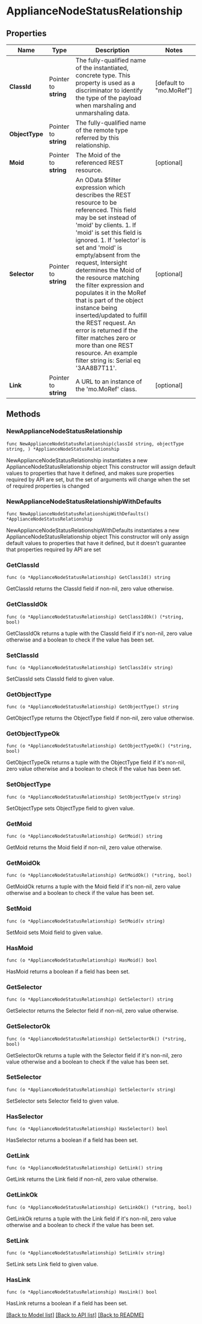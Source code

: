 # ApplianceNodeStatusRelationship

## Properties

Name | Type | Description | Notes
------------ | ------------- | ------------- | -------------
**ClassId** | Pointer to **string** | The fully-qualified name of the instantiated, concrete type. This property is used as a discriminator to identify the type of the payload when marshaling and unmarshaling data. | [default to "mo.MoRef"]
**ObjectType** | Pointer to **string** | The fully-qualified name of the remote type referred by this relationship. | 
**Moid** | Pointer to **string** | The Moid of the referenced REST resource. | [optional] 
**Selector** | Pointer to **string** | An OData $filter expression which describes the REST resource to be referenced. This field may be set instead of &#39;moid&#39; by clients. 1. If &#39;moid&#39; is set this field is ignored. 1. If &#39;selector&#39; is set and &#39;moid&#39; is empty/absent from the request, Intersight determines the Moid of the resource matching the filter expression and populates it in the MoRef that is part of the object instance being inserted/updated to fulfill the REST request. An error is returned if the filter matches zero or more than one REST resource. An example filter string is: Serial eq &#39;3AA8B7T11&#39;. | [optional] 
**Link** | Pointer to **string** | A URL to an instance of the &#39;mo.MoRef&#39; class. | [optional] 

## Methods

### NewApplianceNodeStatusRelationship

`func NewApplianceNodeStatusRelationship(classId string, objectType string, ) *ApplianceNodeStatusRelationship`

NewApplianceNodeStatusRelationship instantiates a new ApplianceNodeStatusRelationship object
This constructor will assign default values to properties that have it defined,
and makes sure properties required by API are set, but the set of arguments
will change when the set of required properties is changed

### NewApplianceNodeStatusRelationshipWithDefaults

`func NewApplianceNodeStatusRelationshipWithDefaults() *ApplianceNodeStatusRelationship`

NewApplianceNodeStatusRelationshipWithDefaults instantiates a new ApplianceNodeStatusRelationship object
This constructor will only assign default values to properties that have it defined,
but it doesn't guarantee that properties required by API are set

### GetClassId

`func (o *ApplianceNodeStatusRelationship) GetClassId() string`

GetClassId returns the ClassId field if non-nil, zero value otherwise.

### GetClassIdOk

`func (o *ApplianceNodeStatusRelationship) GetClassIdOk() (*string, bool)`

GetClassIdOk returns a tuple with the ClassId field if it's non-nil, zero value otherwise
and a boolean to check if the value has been set.

### SetClassId

`func (o *ApplianceNodeStatusRelationship) SetClassId(v string)`

SetClassId sets ClassId field to given value.


### GetObjectType

`func (o *ApplianceNodeStatusRelationship) GetObjectType() string`

GetObjectType returns the ObjectType field if non-nil, zero value otherwise.

### GetObjectTypeOk

`func (o *ApplianceNodeStatusRelationship) GetObjectTypeOk() (*string, bool)`

GetObjectTypeOk returns a tuple with the ObjectType field if it's non-nil, zero value otherwise
and a boolean to check if the value has been set.

### SetObjectType

`func (o *ApplianceNodeStatusRelationship) SetObjectType(v string)`

SetObjectType sets ObjectType field to given value.


### GetMoid

`func (o *ApplianceNodeStatusRelationship) GetMoid() string`

GetMoid returns the Moid field if non-nil, zero value otherwise.

### GetMoidOk

`func (o *ApplianceNodeStatusRelationship) GetMoidOk() (*string, bool)`

GetMoidOk returns a tuple with the Moid field if it's non-nil, zero value otherwise
and a boolean to check if the value has been set.

### SetMoid

`func (o *ApplianceNodeStatusRelationship) SetMoid(v string)`

SetMoid sets Moid field to given value.

### HasMoid

`func (o *ApplianceNodeStatusRelationship) HasMoid() bool`

HasMoid returns a boolean if a field has been set.

### GetSelector

`func (o *ApplianceNodeStatusRelationship) GetSelector() string`

GetSelector returns the Selector field if non-nil, zero value otherwise.

### GetSelectorOk

`func (o *ApplianceNodeStatusRelationship) GetSelectorOk() (*string, bool)`

GetSelectorOk returns a tuple with the Selector field if it's non-nil, zero value otherwise
and a boolean to check if the value has been set.

### SetSelector

`func (o *ApplianceNodeStatusRelationship) SetSelector(v string)`

SetSelector sets Selector field to given value.

### HasSelector

`func (o *ApplianceNodeStatusRelationship) HasSelector() bool`

HasSelector returns a boolean if a field has been set.

### GetLink

`func (o *ApplianceNodeStatusRelationship) GetLink() string`

GetLink returns the Link field if non-nil, zero value otherwise.

### GetLinkOk

`func (o *ApplianceNodeStatusRelationship) GetLinkOk() (*string, bool)`

GetLinkOk returns a tuple with the Link field if it's non-nil, zero value otherwise
and a boolean to check if the value has been set.

### SetLink

`func (o *ApplianceNodeStatusRelationship) SetLink(v string)`

SetLink sets Link field to given value.

### HasLink

`func (o *ApplianceNodeStatusRelationship) HasLink() bool`

HasLink returns a boolean if a field has been set.


[[Back to Model list]](../README.md#documentation-for-models) [[Back to API list]](../README.md#documentation-for-api-endpoints) [[Back to README]](../README.md)



